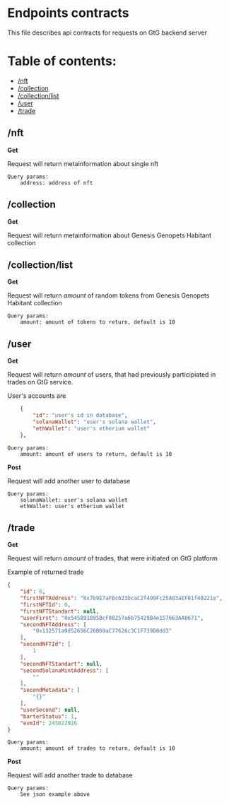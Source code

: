 # Endpoints contracts

This file describes api contracts for requests on GtG backend server

# Table of contents:

-   [/nft](##/nft)
-   [/collection](##/collection)
-   [/collection/list](##/collection/list)
-   [/user](##/user)
-   [/trade](##/trade)

## /nft

**Get**

Request will return metainformation about single
nft

    Query params:
        address: address of nft

## /collection

**Get**

Request will return metainformation about Genesis Genopets Habitant collection

## /collection/list

**Get**

Request will return _amount_ of random tokens from Genesis Genopets Habitant collection

    Query params:
        amount: amount of tokens to return, default is 10

## /user

**Get**

Request will return _amount_ of users, that had previously participiated in trades on GtG service.

User's accounts are 
```json
    {
        "id": "user's id in database",
        "solanaWallet": "user's solana wallet",
        "ethWallet": "user's etherium wallet"
    },
```

    Query params:
        amount: amount of users to return, default is 10

**Post**

Request will add another user to database

    Query params:
        solanaWallet: user's solana wallet
        ethWallet: user's etherium wallet

## /trade

**Get**

Request will return _amount_ of trades, that were initiated on GtG platform

Example of returned trade
```json
{
    "id": 6,
    "firstNFTAddress": "0x7b9E7aFBc623bcaC2f499Fc25A83aEF01f40221e",
    "firstNFTId": 0,
    "firstNFTStandart": null,
    "userFirst": "0x545891095BcF00257a6b75429B4e157663AA0671",
    "secondNFTAddress": [
        "0x132571a9d52656C26B69aC77626c3C1F739D0dd3"
    ],
    "secondNFTId": [
        1
    ],
    "secondNFTStandart": null,
    "secondSolanaMintAddress": [
        ""
    ],
    "secondMetadata": [
        "{}"
    ],
    "userSecond": null,
    "barterStatus": 1,
    "evmId": 245022926
}
```

    Query params:
        amount: amount of trades to return, default is 10

**Post**

Request will add another trade to database

    Query params:
        See json example above

